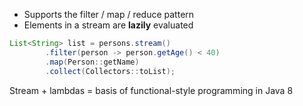 * Supports the filter / map / reduce pattern
* Elements in a stream are **lazily** evaluated

```java
List<String> list = persons.stream()
        .filter(person -> person.getAge() < 40)
        .map(Person::getName)
        .collect(Collectors::toList);
```

Stream + lambdas = basis of functional-style programming in Java 8